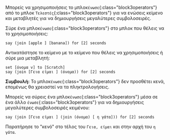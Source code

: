 Μπορείς να χρησιμοποιήσεις το μπλοκ`ένωσε`{:class="block3operators"} από το μπλοκ `Τελεστές`{:class="block3operators"} για να ενώσεις κείμενο και μεταβλητές για να δημιουργήσεις μεγαλύτερες συμβολοσειρές.

Σύρε ένα μπλοκ`ένωσε`{:class="block3operators"} στο μπλοκ που θέλεις να το χρησιμοποιήσεις:

```blocks3
say (join [apple ] [banana]) for [2] seconds
```

Αντικατάστησε το κείμενο με το κείμενο που θέλεις να χρησιμοποιήσεις ή σύρε μια μεταβλητή:

```blocks3
set [όνομα v] to [Scratch]
say (join [Γεια είμαι ] (όνομα)) for [2] seconds
```

**Συμβουλή:** Το μπλοκ`ένωσε`{:class="block3operators"} δεν προσθέτει κενά, επομένως θα χρειαστεί να τα πληκτρολογήσεις.

Μπορείς να σύρεις ένα μπλοκ`ένωσε`{:class="block3operators"} μέσα σε ένα άλλο `ένωσε`{:class="block3operators"} για να δημιουργήσεις μεγαλύτερες συμβολοσειρές κειμένου:

```blocks3
say (join [Γεια είμαι ] (join (όνομα) [ η γάτα])) for [2] seconds
```

Παρατήρησε το "κενό" στο τέλος του `Γεια, είμαι` και στην αρχή του `η γάτα`.